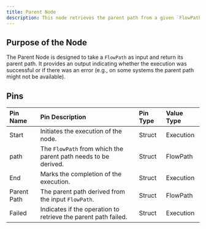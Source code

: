 ```yaml
---
title: Parent Node
description: This node retrieves the parent path from a given `FlowPath`.
---
```


## Purpose of the Node
The Parent Node is designed to take a `FlowPath` as input and return its parent path. It provides an output indicating whether the execution was successful or if there was an error (e.g., on some systems the parent path might not be available).

## Pins

| Pin Name      | Pin Description                                               | Pin Type | Value Type   |
|:--------------|:--------------------------------------------------------------|:---------|:-------------|
| Start         | Initiates the execution of the node.                            | Struct   | Execution    |
| path          | The `FlowPath` from which the parent path needs to be derived. | Struct   | FlowPath     |
| End           | Marks the completion of the execution.                          | Struct   | Execution    |
| Parent Path   | The parent path derived from the input `FlowPath`.              | Struct   | FlowPath     |
| Failed        | Indicates if the operation to retrieve the parent path failed.  | Struct   | Execution    |